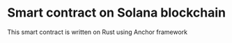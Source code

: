 # Smart contract on Solana blockchain 

This smart contract is written on Rust using Anchor framework